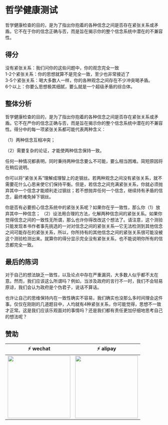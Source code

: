 # 哲学健康测试

哲学健康检查的目的，是为了指出你抱着的各种信念之间是否存在紧张关系或矛盾。它不在于你的信念正确与否，而是旨在揭示你的整个信念系统中潜在的不兼容性。

## 得分

没有紧张关系：我们问你的这些问题中，你的观念完全一致  
1-2个紧张关系：你的思想就算不是完全一致，至少也非常接近了  
3-5个紧张关系：喝大多数人一样，你的各种观念之间存在不少冲突喝矛盾。  
6个以上：你要么思想极其细腻，要么就是一个超级矛盾的综合体。

## 整体分析

哲学健康检查的目的，是为了指出你抱着的各种信念之间是否存在紧张关系或矛盾。它不在严你的信念正确与否，而是旨在揭示你的整个信念系统中潜在的不兼容性。得分中的每一项紧张关系都可能代表两种含义：

（1）两种信念互相冲突；

（2）需要复杂的论证，才能使两种信念保持一致。

任何一种情况都表明，同时秉持两种信念要么不可能，要么相当困难。简短原因将在稍后说明。

你可以将“紧张关系”理解成理智上的走钢丝。若两种观念之间没有紧张关系，就不需要花什么心思来使它们保持平衡。但是，若信念之间充满紧张关系，你就必须抛弃其中一个信念才能顺利走过钢丝；若不想抛弃任何一个信念，继续持有矛盾的信念，最终难免掉下钢丝。

你是否有必要担心信念系统中的紧张关系呢？如果你在乎一致性，那么你（1）放弃其中一种信念； （2）设法用合理的方法，化解两种信念间的紧张关系。如果你觉得信念之间的一致性无所谓，那么也许你得改改这个想法了。请注意，这个测验只能发现本书作者事先挑选的一对对信念之间的紧张关系—它无法检测到其他信念之间可能存在的紧张关系，所以，你所持有的其他信念之间的紧张关系很可能没被这个测验检测出来。就算你的得分显示完全没有紧张关系，也不能说明你所有的信念都完全一致。

## 最后的陈词

对于自己的想法缺乏一致性，以及论点中存在严重漏洞，大多数人似乎都不太在意。然而，我们应该这么所谓吗？例如，当涉及政府的言行不一时，我们不会轻易原谅，我们会认为政府是个伪君子，说话不算话。

也许让自己的思维保持内在一致性确实不容易，我们确实也没那么多时间理会这件事。仅仅在刚刚的几道题目中，人均就有4种紧张关系，你可能觉得，思想不一致才正常。这是我们应该乐观面对的事情吗？还是我们都有责任更加仔细地思考自己的想法呢？

## 赞助

| :zap: **wechat**           | :zap: **alipay**           |
| ------------------------ | ------------------------ |
|<img width=200 src="https://cdn.jsdelivr.net/gh/goldsubmarine/cdn@master/blog/donate_wechat.png"/>|<img width=200 src="https://cdn.jsdelivr.net/gh/goldsubmarine/cdn@master/blog/donate_alipay.png"/>|
